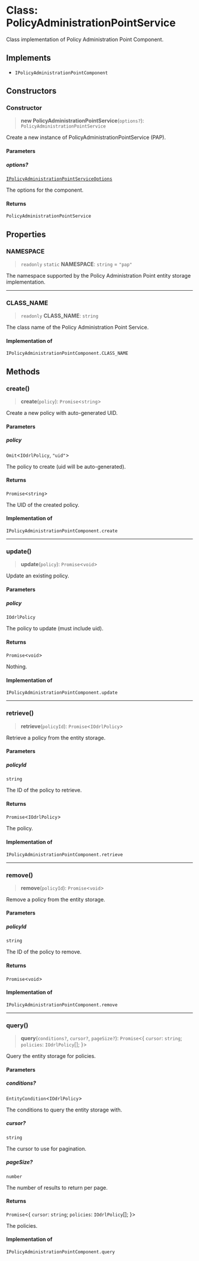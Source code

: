 # Class: PolicyAdministrationPointService

Class implementation of Policy Administration Point Component.

## Implements

- `IPolicyAdministrationPointComponent`

## Constructors

### Constructor

> **new PolicyAdministrationPointService**(`options?`): `PolicyAdministrationPointService`

Create a new instance of PolicyAdministrationPointService (PAP).

#### Parameters

##### options?

[`IPolicyAdministrationPointServiceOptions`](../interfaces/IPolicyAdministrationPointServiceOptions.md)

The options for the component.

#### Returns

`PolicyAdministrationPointService`

## Properties

### NAMESPACE

> `readonly` `static` **NAMESPACE**: `string` = `"pap"`

The namespace supported by the Policy Administration Point entity storage implementation.

***

### CLASS\_NAME

> `readonly` **CLASS\_NAME**: `string`

The class name of the Policy Administration Point Service.

#### Implementation of

`IPolicyAdministrationPointComponent.CLASS_NAME`

## Methods

### create()

> **create**(`policy`): `Promise`\<`string`\>

Create a new policy with auto-generated UID.

#### Parameters

##### policy

`Omit`\<`IOdrlPolicy`, `"uid"`\>

The policy to create (uid will be auto-generated).

#### Returns

`Promise`\<`string`\>

The UID of the created policy.

#### Implementation of

`IPolicyAdministrationPointComponent.create`

***

### update()

> **update**(`policy`): `Promise`\<`void`\>

Update an existing policy.

#### Parameters

##### policy

`IOdrlPolicy`

The policy to update (must include uid).

#### Returns

`Promise`\<`void`\>

Nothing.

#### Implementation of

`IPolicyAdministrationPointComponent.update`

***

### retrieve()

> **retrieve**(`policyId`): `Promise`\<`IOdrlPolicy`\>

Retrieve a policy from the entity storage.

#### Parameters

##### policyId

`string`

The ID of the policy to retrieve.

#### Returns

`Promise`\<`IOdrlPolicy`\>

The policy.

#### Implementation of

`IPolicyAdministrationPointComponent.retrieve`

***

### remove()

> **remove**(`policyId`): `Promise`\<`void`\>

Remove a policy from the entity storage.

#### Parameters

##### policyId

`string`

The ID of the policy to remove.

#### Returns

`Promise`\<`void`\>

#### Implementation of

`IPolicyAdministrationPointComponent.remove`

***

### query()

> **query**(`conditions?`, `cursor?`, `pageSize?`): `Promise`\<\{ `cursor`: `string`; `policies`: `IOdrlPolicy`[]; \}\>

Query the entity storage for policies.

#### Parameters

##### conditions?

`EntityCondition`\<`IOdrlPolicy`\>

The conditions to query the entity storage with.

##### cursor?

`string`

The cursor to use for pagination.

##### pageSize?

`number`

The number of results to return per page.

#### Returns

`Promise`\<\{ `cursor`: `string`; `policies`: `IOdrlPolicy`[]; \}\>

The policies.

#### Implementation of

`IPolicyAdministrationPointComponent.query`
